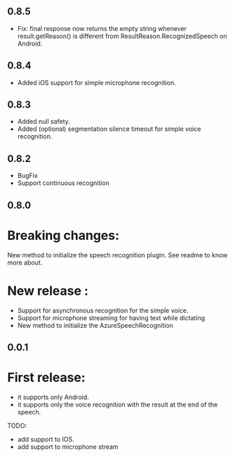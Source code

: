 ## 0.8.5
- Fix: final response now returns the empty string whenever result.getReason() is different from ResultReason.RecognizedSpeech on Android.

## 0.8.4
- Added iOS support for simple microphone recognition.

## 0.8.3
- Added null safety.
- Added (optional) segmentation silence timeout for simple voice recognition.

## 0.8.2

- BugFix
- Support continuous recognition

## 0.8.0

# Breaking changes:
New method to initialize the speech recognition plugin.
See readme to know more about.

# New release :
- Support for asynchronous recognition for the simple voice.
- Support for microphone streaming for having text while dictating
- New method to initialize the AzureSpeechRecognition



## 0.0.1

# First release:
- it supports only Android.
- it supports only the voice recognition with the result at the end of the speech.


TODO: 
- add support to IOS.
- add support to microphone stream
